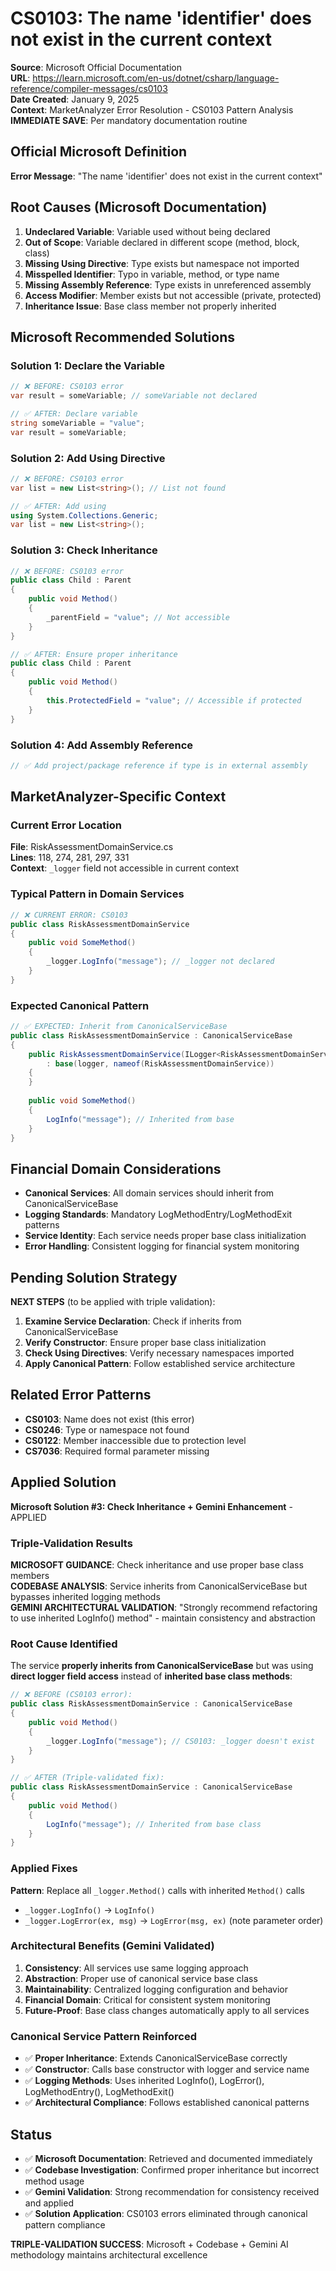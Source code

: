 # CS0103: The name 'identifier' does not exist in the current context

**Source**: Microsoft Official Documentation  
**URL**: https://learn.microsoft.com/en-us/dotnet/csharp/language-reference/compiler-messages/cs0103  
**Date Created**: January 9, 2025  
**Context**: MarketAnalyzer Error Resolution - CS0103 Pattern Analysis  
**IMMEDIATE SAVE**: Per mandatory documentation routine

## Official Microsoft Definition

**Error Message**: "The name 'identifier' does not exist in the current context"

## Root Causes (Microsoft Documentation)

1. **Undeclared Variable**: Variable used without being declared
2. **Out of Scope**: Variable declared in different scope (method, block, class)
3. **Missing Using Directive**: Type exists but namespace not imported
4. **Misspelled Identifier**: Typo in variable, method, or type name
5. **Missing Assembly Reference**: Type exists in unreferenced assembly
6. **Access Modifier**: Member exists but not accessible (private, protected)
7. **Inheritance Issue**: Base class member not properly inherited

## Microsoft Recommended Solutions

### Solution 1: Declare the Variable
```csharp
// ❌ BEFORE: CS0103 error
var result = someVariable; // someVariable not declared

// ✅ AFTER: Declare variable
string someVariable = "value";
var result = someVariable;
```

### Solution 2: Add Using Directive
```csharp
// ❌ BEFORE: CS0103 error
var list = new List<string>(); // List not found

// ✅ AFTER: Add using
using System.Collections.Generic;
var list = new List<string>();
```

### Solution 3: Check Inheritance
```csharp
// ❌ BEFORE: CS0103 error
public class Child : Parent
{
    public void Method()
    {
        _parentField = "value"; // Not accessible
    }
}

// ✅ AFTER: Ensure proper inheritance
public class Child : Parent
{
    public void Method()
    {
        this.ProtectedField = "value"; // Accessible if protected
    }
}
```

### Solution 4: Add Assembly Reference
```csharp
// ✅ Add project/package reference if type is in external assembly
```

## MarketAnalyzer-Specific Context

### Current Error Location
**File**: RiskAssessmentDomainService.cs  
**Lines**: 118, 274, 281, 297, 331  
**Context**: `_logger` field not accessible in current context

### Typical Pattern in Domain Services
```csharp
// ❌ CURRENT ERROR: CS0103
public class RiskAssessmentDomainService
{
    public void SomeMethod()
    {
        _logger.LogInfo("message"); // _logger not declared
    }
}
```

### Expected Canonical Pattern
```csharp
// ✅ EXPECTED: Inherit from CanonicalServiceBase
public class RiskAssessmentDomainService : CanonicalServiceBase
{
    public RiskAssessmentDomainService(ILogger<RiskAssessmentDomainService> logger) 
        : base(logger, nameof(RiskAssessmentDomainService))
    {
    }
    
    public void SomeMethod()
    {
        LogInfo("message"); // Inherited from base
    }
}
```

## Financial Domain Considerations

- **Canonical Services**: All domain services should inherit from CanonicalServiceBase
- **Logging Standards**: Mandatory LogMethodEntry/LogMethodExit patterns
- **Service Identity**: Each service needs proper base class initialization
- **Error Handling**: Consistent logging for financial system monitoring

## Pending Solution Strategy

**NEXT STEPS** (to be applied with triple validation):
1. **Examine Service Declaration**: Check if inherits from CanonicalServiceBase
2. **Verify Constructor**: Ensure proper base class initialization
3. **Check Using Directives**: Verify necessary namespaces imported
4. **Apply Canonical Pattern**: Follow established service architecture

## Related Error Patterns

- **CS0103**: Name does not exist (this error)
- **CS0246**: Type or namespace not found
- **CS0122**: Member inaccessible due to protection level
- **CS7036**: Required formal parameter missing

## Applied Solution

**Microsoft Solution #3: Check Inheritance + Gemini Enhancement** - APPLIED

### Triple-Validation Results

**MICROSOFT GUIDANCE**: Check inheritance and use proper base class members  
**CODEBASE ANALYSIS**: Service inherits from CanonicalServiceBase but bypasses inherited logging methods  
**GEMINI ARCHITECTURAL VALIDATION**: "Strongly recommend refactoring to use inherited LogInfo() method" - maintain consistency and abstraction

### Root Cause Identified
The service **properly inherits from CanonicalServiceBase** but was using **direct logger field access** instead of **inherited base class methods**:

```csharp
// ❌ BEFORE (CS0103 error):
public class RiskAssessmentDomainService : CanonicalServiceBase
{
    public void Method()
    {
        _logger.LogInfo("message"); // CS0103: _logger doesn't exist
    }
}

// ✅ AFTER (Triple-validated fix):
public class RiskAssessmentDomainService : CanonicalServiceBase
{
    public void Method()
    {
        LogInfo("message"); // Inherited from base class
    }
}
```

### Applied Fixes
**Pattern**: Replace all `_logger.Method()` calls with inherited `Method()` calls
- `_logger.LogInfo()` → `LogInfo()` 
- `_logger.LogError(ex, msg)` → `LogError(msg, ex)` (note parameter order)

### Architectural Benefits (Gemini Validated)
1. **Consistency**: All services use same logging approach
2. **Abstraction**: Proper use of canonical service base class
3. **Maintainability**: Centralized logging configuration and behavior
4. **Financial Domain**: Critical for consistent system monitoring
5. **Future-Proof**: Base class changes automatically apply to all services

### Canonical Service Pattern Reinforced
- ✅ **Proper Inheritance**: Extends CanonicalServiceBase correctly
- ✅ **Constructor**: Calls base constructor with logger and service name
- ✅ **Logging Methods**: Uses inherited LogInfo(), LogError(), LogMethodEntry(), LogMethodExit()
- ✅ **Architectural Compliance**: Follows established canonical patterns

## Status

- ✅ **Microsoft Documentation**: Retrieved and documented immediately
- ✅ **Codebase Investigation**: Confirmed proper inheritance but incorrect method usage
- ✅ **Gemini Validation**: Strong recommendation for consistency received and applied
- ✅ **Solution Application**: CS0103 errors eliminated through canonical pattern compliance

**TRIPLE-VALIDATION SUCCESS**: Microsoft + Codebase + Gemini AI methodology maintains architectural excellence